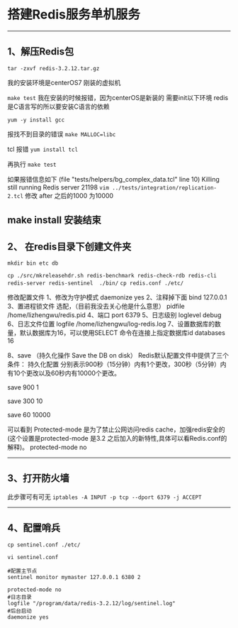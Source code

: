 # 搭建Redis服务单机服务

-------
## 1、解压Redis包
```
tar -zxvf redis-3.2.12.tar.gz
```

我的安装环境是centerOS7 刚装的虚拟机


`make test`
 我在安装的时候报错，因为centerOS是新装的 需要init以下环境 redis 是C语言写的所以要安装C语言的依赖

`yum -y install gcc`

报找不到目录的错误
`make MALLOC=libc`

tcl 报错
`yum install tcl`

再执行
`make test`



如果报错信息如下
(file "tests/helpers/bg_complex_data.tcl" line 10)
  Killing still running Redis server 21198
`vim ../tests/integration/replication-2.tcl`
修改 after 之后的1000 为10000


make install
安装结束
--------

## 2、 在redis目录下创建文件夹

`mkdir bin etc db`

`cp ./src/mkreleasehdr.sh redis-benchmark redis-check-rdb redis-cli redis-server redis-sentinel  ./bin/`
`cp redis.conf ./etc/`

修改配置文件
1、修改为守护模式
daemonize yes
2、注释掉下面
bind 127.0.0.1 
3、置进程锁文件 选配，（目前我没去关心他是什么意思）
pidfile /home/lizhengwu/redis.pid
4、端口
port 6379
5、日志级别
loglevel debug
6、日志文件位置
logfile /home/lizhengwu/log-redis.log
7、设置数据库的数量，默认数据库为16，可以使用SELECT 命令在连接上指定数据库id
databases 16


8、save （持久化操作 Save the DB on disk）
Redis默认配置文件中提供了三个条件： 持久化配置  分别表示900秒（15分钟）内有1个更改，300秒（5分钟）内有10个更改以及60秒内有10000个更改。

save 900 1

save 300 10

save 60 10000


可以看到 Protected-mode 是为了禁止公网访问redis cache，加强redis安全的(这个设置是protected-mode 是3.2 之后加入的新特性,具体可以看Redis.conf的解释)。
protected-mode no 


------
## 3、打开防火墙
此步骤可有可无
`iptables -A INPUT -p tcp --dport 6379 -j ACCEPT`



---------
## 4、配置哨兵

`cp sentinel.conf ./etc/`

```
vi sentinel.conf

#配置主节点
sentinel monitor mymaster 127.0.0.1 6380 2

protected-mode no
#日志目录
logfile "/program/data/redis-3.2.12/log/sentinel.log"
#后台启动
daemonize yes


```





